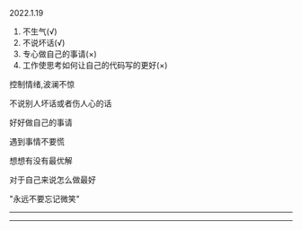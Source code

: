 2022.1.19

1. 不生气(√)
2. 不说坏话(√)
3. 专心做自己的事请(×)
4. 工作使思考如何让自己的代码写的更好(×)

控制情绪,波澜不惊

不说别人坏话或者伤人心的话

好好做自己的事请

遇到事情不要慌

想想有没有最优解

对于自己来说怎么做最好

"永远不要忘记微笑"

-------

-----------


